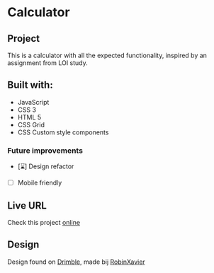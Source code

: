 # Calculator

## Project

This is a calculator with all the expected functionality, inspired by an assignment from LOI study.

## Built with:

- JavaScript
- CSS 3
- HTML 5
- CSS Grid
- CSS Custom style components

### Future improvements

- [⌛] Design refactor
- [ ] Mobile friendly

## Live URL

Check this project [online](https://calculator.ullavs.nl)

## Design

Design found on [Drimble](https://dribbble.com/shots/10269957-Simple-Calculator), made bij [RobinXavier](https://dribbble.com/robsxdesigns)
